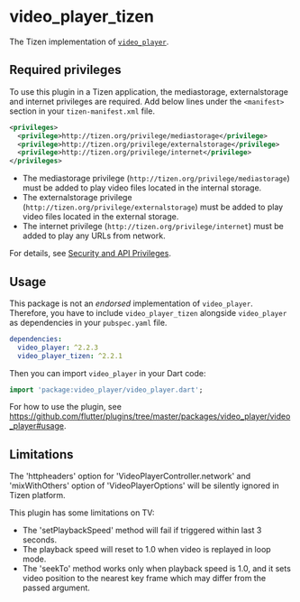 # video_player_tizen

The Tizen implementation of [`video_player`](https://github.com/flutter/plugins/tree/master/packages/video_player).

## Required privileges

To use this plugin in a Tizen application, the mediastorage, externalstorage and internet privileges are required. Add below lines under the `<manifest>` section in your `tizen-manifest.xml` file.

```xml
<privileges>
  <privilege>http://tizen.org/privilege/mediastorage</privilege>
  <privilege>http://tizen.org/privilege/externalstorage</privilege>
  <privilege>http://tizen.org/privilege/internet</privilege>
</privileges>
```

- The mediastorage privilege (`http://tizen.org/privilege/mediastorage`) must be added to play video files located in the internal storage.
- The externalstorage privilege (`http://tizen.org/privilege/externalstorage`) must be added to play video files located in the external storage.
- The internet privilege (`http://tizen.org/privilege/internet`) must be added to play any URLs from network.

For details, see [Security and API Privileges](https://docs.tizen.org/application/dotnet/tutorials/sec-privileges).

## Usage

This package is not an _endorsed_ implementation of `video_player`. Therefore, you have to include `video_player_tizen` alongside `video_player` as dependencies in your `pubspec.yaml` file.

```yaml
dependencies:
  video_player: ^2.2.3
  video_player_tizen: ^2.2.1
```

Then you can import `video_player` in your Dart code:

```dart
import 'package:video_player/video_player.dart';
```

For how to use the plugin, see https://github.com/flutter/plugins/tree/master/packages/video_player/video_player#usage.

## Limitations

The 'httpheaders' option for 'VideoPlayerController.network' and 'mixWithOthers' option of 'VideoPlayerOptions' will be silently ignored in Tizen platform.

This plugin has some limitations on TV:

- The 'setPlaybackSpeed' method will fail if triggered within last 3 seconds.
- The playback speed will reset to 1.0 when video is replayed in loop mode.
- The 'seekTo' method works only when playback speed is 1.0, and it sets video position to the nearest key frame which may differ from the passed argument.
